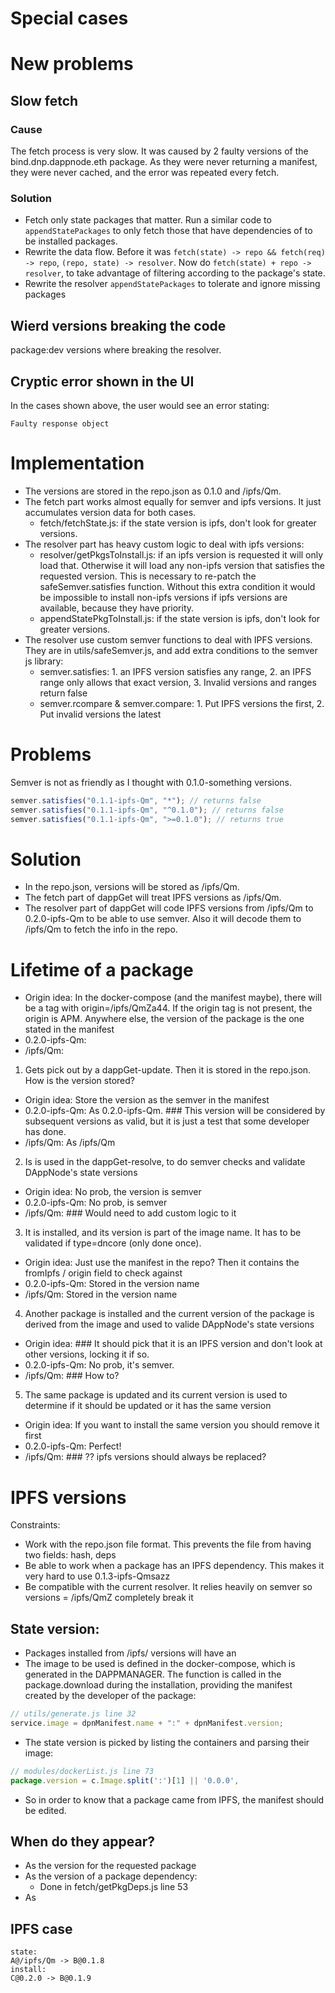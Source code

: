 # Special cases

# New problems
## Slow fetch
### Cause
The fetch process is very slow. It was caused by 2 faulty versions of the bind.dnp.dappnode.eth package. As they were never returning a manifest, they were never cached, and the error was repeated every fetch.

### Solution
- Fetch only state packages that matter. Run a similar code to `appendStatePackages` to only fetch those that have dependencies of to be installed packages.
- Rewrite the data flow. Before it was `fetch(state) -> repo && fetch(req) -> repo`, `(repo, state) -> resolver`. Now do `fetch(state) + repo -> resolver`, to take advantage of filtering according to the package's state.
- Rewrite the resolver `appendStatePackages` to tolerate and ignore missing packages


## Wierd versions breaking the code
package:dev versions where breaking the resolver.

## Cryptic error shown in the UI
In the cases shown above, the user would see an error stating:
```
Faulty response object
```


# Implementation

- The versions are stored in the repo.json as 0.1.0 and /ipfs/Qm.
- The fetch part works almost equally for semver and ipfs versions. It just accumulates version data for both cases.
  - fetch/fetchState.js: if the state version is ipfs, don't look for greater versions.
- The resolver part has heavy custom logic to deal with ipfs versions:
  - resolver/getPkgsToInstall.js: if an ipfs version is requested it will only load that. Otherwise it will load any non-ipfs version that satisfies the requested version. This is necessary to re-patch the safeSemver.satisfies function. Without this extra condition it would be impossible to install non-ipfs versions if ipfs versions are available, because they have priority.
  - appendStatePkgToInstall.js: if the state version is ipfs, don't look for greater versions.
- The resolver use custom semver functions to deal with IPFS versions. They are in utils/safeSemver.js, and add extra conditions to the semver js library:
  - semver.satisfies: 1. an IPFS version satisfies any range, 2. an IPFS range only allows that exact version, 3. Invalid versions and ranges return false
  - semver.rcompare & semver.compare: 1. Put IPFS versions the first, 2. Put invalid versions the latest

# Problems

Semver is not as friendly as I thought with 0.1.0-something versions.

```javascript
semver.satisfies("0.1.1-ipfs-Qm", "*"); // returns false
semver.satisfies("0.1.1-ipfs-Qm", "^0.1.0"); // returns false
semver.satisfies("0.1.1-ipfs-Qm", ">=0.1.0"); // returns true
```

# Solution

- In the repo.json, versions will be stored as /ipfs/Qm.
- The fetch part of dappGet will treat IPFS versions as /ipfs/Qm.
- The resolver part of dappGet will code IPFS versions from /ipfs/Qm to 0.2.0-ipfs-Qm to be able to use semver. Also it will decode them to /ipfs/Qm to fetch the info in the repo.

# Lifetime of a package

- Origin idea: In the docker-compose (and the manifest maybe), there will be a tag with origin=/ipfs/QmZa44. If the origin tag is not present, the origin is APM. Anywhere else, the version of the package is the one stated in the manifest
- 0.2.0-ipfs-Qm:
- /ipfs/Qm:

1.  Gets pick out by a dappGet-update. Then it is stored in the repo.json. How is the version stored?

- Origin idea: Store the version as the semver in the manifest
- 0.2.0-ipfs-Qm: As 0.2.0-ipfs-Qm. ### This version will be considered by subsequent versions as valid, but it is just a test that some developer has done.
- /ipfs/Qm: As /ipfs/Qm

2.  Is is used in the dappGet-resolve, to do semver checks and validate DAppNode's state versions

- Origin idea: No prob, the version is semver
- 0.2.0-ipfs-Qm: No prob, is semver
- /ipfs/Qm: ### Would need to add custom logic to it

3.  It is installed, and its version is part of the image name. It has to be validated if type=dncore (only done once).

- Origin idea: Just use the manifest in the repo? Then it contains the fromIpfs / origin field to check against
- 0.2.0-ipfs-Qm: Stored in the version name
- /ipfs/Qm: Stored in the version name

4.  Another package is installed and the current version of the package is derived from the image and used to valide DAppNode's state versions

- Origin idea: ### It should pick that it is an IPFS version and don't look at other versions, locking it if so.
- 0.2.0-ipfs-Qm: No prob, it's semver.
- /ipfs/Qm: ### How to?

5.  The same package is updated and its current version is used to determine if it should be updated or it has the same version

- Origin idea: If you want to install the same version you should remove it first
- 0.2.0-ipfs-Qm: Perfect!
- /ipfs/Qm: ### ?? ipfs versions should always be replaced?

# IPFS versions

Constraints:

- Work with the repo.json file format. This prevents the file from having two fields: hash, deps
- Be able to work when a package has an IPFS dependency. This makes it very hard to use 0.1.3-ipfs-Qmsazz
- Be compatible with the current resolver. It relies heavily on semver so versions = /ipfs/QmZ completely break it

## State version:

- Packages installed from /ipfs/ versions will have an
- The image to be used is defined in the docker-compose, which is generated in the DAPPMANAGER. The function is called in the package.download during the installation, providing the manifest created by the developer of the package:

```javascript
// utils/generate.js line 32
service.image = dpnManifest.name + ":" + dpnManifest.version;
```

- The state version is picked by listing the containers and parsing their image:

```javascript
// modules/dockerList.js line 73
package.version = c.Image.split(':')[1] || '0.0.0',
```

- So in order to know that a package came from IPFS, the manifest should be edited.

## When do they appear?

- As the version for the requested package
- As the version of a package dependency:
  - Done in fetch/getPkgDeps.js line 53
- As

## IPFS case

```
state:
A@/ipfs/Qm -> B@0.1.8
install:
C@0.2.0 -> B@0.1.9
```
